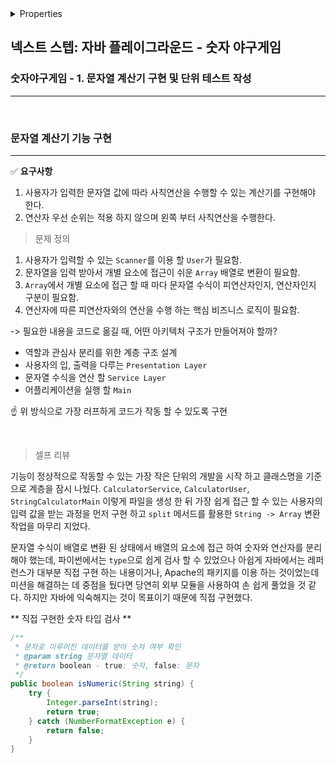 <details>

<summary>Properties</summary>

:pencil:2024.06.17

:computer: [source_code](https://github.com/java-playground-hiking/java-baseball/pull/8/commits/c9ced178a51f2856a80b5f02fb81c79d0811f02d)

</details>

## 넥스트 스텝: 자바 플레이그라운드 - 숫자 야구게임


### 숫자야구게임 - 1. 문자열 계산기 구현 및 단위 테스트 작성

---


<br>

### 문자열 계산기 기능 구현
---

✅ **요구사항**

1. 사용자가 입력한 문자열 값에 따라 사칙연산을 수행할 수 있는 계산기를 구현해야 한다.
2. 연산자 우선 순위는 적용 하지 않으며 왼쪽 부터 사칙연산을 수행한다.

> 문제 정의

1. 사용자가 입력할 수 있는 `Scanner`를 이용 할 `User`가 필요함.
2. 문자열을 입력 받아서 개별 요소에 접근이 쉬운 `Array` 배열로 변환이 필요함.
3. `Array`에서 개별 요소에 접근 할 때 마다 문자열 수식이 피연산자인지, 연산자인지 구분이 필요함.
4. 연산자에 따른 피연산자와의 연산을 수행 하는 핵심 비즈니스 로직이 필요함.

-> 필요한 내용을 코드로 옮길 때, 어떤 아키텍처 구조가 만들어져야 할까?

- 역할과 관심사 분리를 위한 계층 구조 설계
- 사용자의 입, 출력을 다루는 `Presentation Layer`
- 문자열 수식을 연산 할 `Service Layer`
- 어플리케이션을 실행 할 `Main`

☝️ 위 방식으로 가장 러프하게 코드가 작동 할 수 있도록 구현

<br>

> 셀프 리뷰

기능이 정상적으로 작동할 수 있는 가장 작은 단위의 개발을 시작 하고 클래스명을 기준으로 계층을 잠시 나눴다.
`CalculatorService`, `CalculatorUser`, `StringCalculatorMain` 이렇게 파일을 생성 한 뒤 가장 쉽게 접근 할 수 있는 사용자의 입력 값을 받는 과정을 먼저 구현 하고
`split` 메서드를 활용한 `String -> Array` 변환 작업을 마무리 지었다.

문자열 수식이 배열로 변환 된 상태에서 배열의 요소에 접근 하여 숫자와 연산자를 분리 해야 했는데, 파이썬에서는 `type`으로 쉽게 검사 할 수 있었으나 아쉽게 자바에서는 레퍼런스가 대부분 직접 구현 하는 내용이거나, Apache의 패키지를 이용 하는 것이었는데 미션을 해결하는 데 중점을 뒀다면 당연히 외부 모듈을 사용하여 손 쉽게 풀었을 것 같다. 하지만 자바에 익숙해지는 것이 목표이기 때문에 직접 구현했다.

** 직접 구현한 숫자 타입 검사 **

```java
/**
 * 문자로 이루어진 데이터를 받아 숫자 여부 확인
 * @param string 문자열 데이터
 * @return boolean - true: 숫자, false: 문자
 */
public boolean isNumeric(String string) {
    try {
        Integer.parseInt(string);
        return true;
    } catch (NumberFormatException e) {
        return false;
    }
}
```